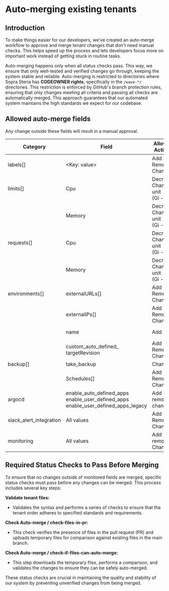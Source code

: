 # Auto-merging existing tenants

## Introduction

To make things easier for our developers, we've created an auto-merge workflow to approve and merge tenant changes that don't need manual checks. This helps speed up the process and lets developers focus more on important work instead of getting stuck in routine tasks. 

Auto-merging happens only when all status checks pass. This way, we ensure that only well-tested and verified changes go through, keeping the system stable and reliable. Auto-merging is restricted to directories where Sopra Steria has **CODEOWNER rights**, specifically in the `/wave-*/` directories. This restriction is enforced by GitHub's branch protection rules, ensuring that only changes meeting all criteria and passing all checks are automatically merged. This approach guarantees that our automated system maintains the high standards we expect for our codebase.

## Allowed auto-merge fields

Any change outside these fields will result in a manual approval.

| **Category**      | **Field**                                   | **Allowed Actions**                     | **Restrictions**               |
|-------------------|---------------------------------------------|-----------------------------------------|--------------------------------|
| labels[]          | <Key: value>                               | Add<br>Remove<br>Change              |                                |
| limits[]          | Cpu                                         | Decrease<br>Change unit<br>(Gi - Mi)  | Increase<br>Remove unit |
|                   | Memory                                      | Decrease<br>Change unit<br>(Gi - Mi)  | Increase<br>Remove unit |
| requests[]        | Cpu                                         | Decrease<br>Change unit<br>(Gi - Mi)  | Increase<br>Remove unit |
|                   | Memory                                      | Decrease<br>Change unit<br>(Gi - Mi)  | Increase<br>Remove unit |
| environments[]    | externalURLs[]                             | Add<br>Remove<br>Change               |                                |
|                   | externalIPs[]                              | Add<br>Remove<br>Change               |                                |
|                   | name                                        | Add                       | Change<br>Remove |
|                   | custom_auto_defined_<br>targetRevision         | Add<br>Remove<br>Change               |                                |
| backup[]          | take_backup                                | Change                              |                                |
|                   | Schedules[]                                | Add<br>Remove<br>Change               |                                |
| argocd           | enable_auto_defined_apps<br>enable_user_defined_apps<br>enable_user_defined_apps_legacy                                | Add<br>remove<br>change              |                                |
| slack_alert_integration             | All values                                 | Add<br>Remove<br>Change               |                                |
| monitoring        | All values                                 | Add<br>remove<br>Change               |                                |


## Required Status Checks to Pass Before Merging
To ensure that no changes outside of monitored fields are merged, specific status checks must pass before any changes can be merged. This process includes several key steps:

**Validate tenant files:** 

- Validates the syntax and performs a series of checks to ensure that the tenant order adheres to specified standards and requirements.

**Check Auto-merge / check-files-in-pr:** 

- This check verifies the presence of files in the pull request (PR) and uploads temporary files for comparison against existing files in the main branch.

**Check Auto-merge / check-if-files-can-auto-merge:**

- This step downloads the temporary files, performs a comparison, and validates the changes to ensure they can be safely auto-merged.

These status checks are crucial in maintaining the quality and stability of our system by preventing unverified changes from being merged.
